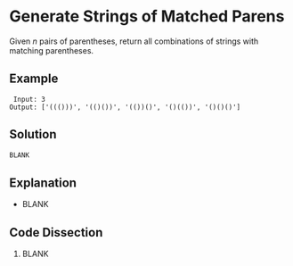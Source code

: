 # Generate Strings of Matched Parens
Given _n_ pairs of parentheses, return all combinations of strings with matching parentheses.

## Example
```
 Input: 3
Output: ['((()))', '(()())', '(())()', '()(())', '()()()']
```

## Solution
```python
BLANK
```

## Explanation
* BLANK

## Code Dissection
1. BLANK